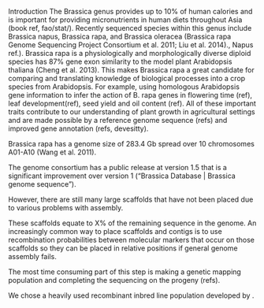 Introduction
The Brassica genus provides up to 10% of human calories and is important for providing micronutrients in human diets throughout Asia (book ref, fao/stat/). Recently sequenced species within this genus include Brassica napus, Brassica rapa, and Brassica oleracea (Brassica rapa Genome Sequencing Project Consortium et al. 2011; Liu et al. 2014)., Napus ref.). Brassica rapa is a physiologically and morphologically diverse diploid species has 87% gene exon similarity to the model plant Arabidopsis thaliana (Cheng et al. 2013). This makes Brassica rapa a great candidate for comparing and translating knowledge of biological processes into a crop species from Arabidopsis. For example, using homologous Arabidopsis gene information to infer the action of B. rapa genes in flowering time (ref), leaf development(ref), seed yield and oil content (ref). All of these important traits contribute to our understanding of plant growth in agricultural settings and are made possible by a reference genome sequence (refs) and improved gene annotation (refs, devesitty). 

Brassica rapa has a genome size of 283.4 Gb spread over 10 chromosomes A01-A10 (Wang et al. 2011).

The genome consortium has a public release at version 1.5 that is a significant improvement over version 1 (“Brassica Database | Brassica genome sequence”). 

However, there are still many large scaffolds that have not been placed due to various problems with assembly.

These scaffolds equate to X% of the remaining sequence in the genome. An increasingly common way to place scaffolds and contigs is to use recombination probabilities between molecular markers that occur on those scaffolds so they can be placed in relative positions if general genome assembly fails.

The most time consuming part of this step is making a genetic mapping population and completing the sequencing on the progeny (refs).

We chose a heavily used recombinant inbred line population developed by .







